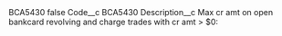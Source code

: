 <?xml version="1.0" encoding="UTF-8"?>
<CustomMetadata xmlns="http://soap.sforce.com/2006/04/metadata" xmlns:xsi="http://www.w3.org/2001/XMLSchema-instance" xmlns:xsd="http://www.w3.org/2001/XMLSchema">
    <label>BCA5430</label>
    <protected>false</protected>
    <values>
        <field>Code__c</field>
        <value xsi:type="xsd:string">BCA5430</value>
    </values>
    <values>
        <field>Description__c</field>
        <value xsi:type="xsd:string">Max cr amt on open bankcard revolving and charge trades with cr amt &gt; $0:</value>
    </values>
</CustomMetadata>
